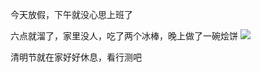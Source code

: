 今天放假，下午就没心思上班了


六点就溜了，家里没人，吃了两个冰棒，晚上做了一碗烩饼
![](http://upload-images.jianshu.io/upload_images/6904315-91c3ff5af588c6c2.jpg?imageMogr2/auto-orient/strip%7CimageView2/2/w/1080/q/50)

清明节就在家好好休息，看行测吧
